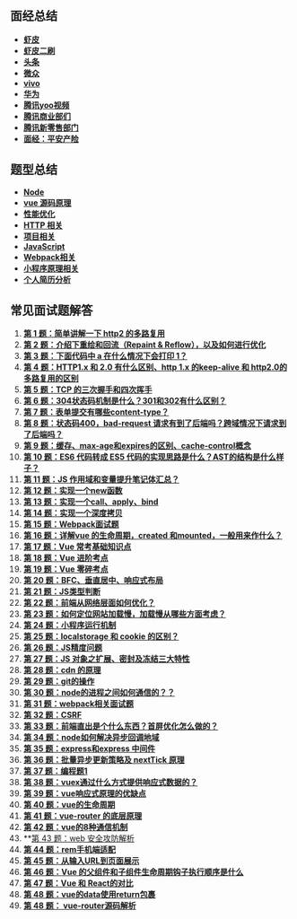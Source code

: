 ## 面经总结

- **[虾皮](https://github.com/ravencrown/noteBook/issues/2)**
- **[虾皮二刷](https://github.com/ravencrown/noteBook/issues/44)**
- **[头条](https://github.com/ravencrown/noteBook/issues/3)**
- **[微众](https://github.com/ravencrown/noteBook/issues/5)**
- **[vivo](https://github.com/ravencrown/noteBook/issues/1)**
- **[华为](https://github.com/ravencrown/noteBook/issues/6)**
- **[腾讯yoo视频](https://github.com/ravencrown/noteBook/issues/4)**
- **[腾讯商业部们](https://github.com/ravencrown/noteBook/issues/49)**
- **[腾讯新零售部门](https://github.com/ravencrown/noteBook/issues/55)**
- **[面经：平安产险](https://github.com/ravencrown/noteBook/issues/60)**

## 题型总结

- **[Node](https://github.com/ravencrown/noteBook/issues/13)**
- **[vue 源码原理](https://github.com/ravencrown/noteBook/issues/9)**
- **[性能优化](https://github.com/ravencrown/noteBook/issues/8)**
- **[HTTP 相关](https://github.com/ravencrown/noteBook/issues/7)**
- **[项目相关](https://github.com/ravencrown/noteBook/issues/12)**
- **[JavaScript](https://github.com/ravencrown/noteBook/issues/11)**
- **[Webpack相关](https://github.com/ravencrown/noteBook/issues/10)**
- **[小程序原理相关](https://github.com/ravencrown/noteBook/issues/14)**
- **[个人简历分析](https://github.com/ravencrown/noteBook/issues/15)**


## 常见面试题解答

1. **[第 1 题：简单讲解一下 http2 的多路复用](https://github.com/ravencrown/noteBook/issues/16)**
2. **[第 2 题：介绍下重绘和回流（Repaint & Reflow），以及如何进行优化](https://github.com/ravencrown/noteBook/issues/17)**
3. **[第 3 题：下面代码中 a 在什么情况下会打印 1？](https://github.com/ravencrown/noteBook/issues/18)**
4. **[第 4 题：HTTP1.x 和 2.0 有什么区别、http 1.x 的keep-alive 和 http2.0的多路复用的区别](https://github.com/ravencrown/noteBook/issues/19)**
5. **[第 5 题：TCP 的三次握手和四次挥手](https://github.com/ravencrown/noteBook/issues/20)**
6. **[第 6 题：304状态码机制是什么？301和302有什么区别？](https://github.com/ravencrown/noteBook/issues/21)**
7. **[第 7 题：表单提交有哪些content-type？](https://github.com/ravencrown/noteBook/issues/22)**
8. **[第 8 题：状态码400，bad-request 请求有到了后端吗？跨域情况下请求到了后端吗？](https://github.com/ravencrown/noteBook/issues/23)**
9. **[第 9 题：缓存、max-age和expires的区别、cache-control概念](https://github.com/ravencrown/noteBook/issues/24)**
10. **[第 10 题：ES6 代码转成 ES5 代码的实现思路是什么？AST的结构是什么样子？](https://github.com/ravencrown/noteBook/issues/25)**
11. **[第 11 题：JS 作用域和变量提升笔记体汇总？](https://github.com/ravencrown/noteBook/issues/26)**
12. **[第 12 题：实现一个new函数](https://github.com/ravencrown/noteBook/issues/27)**
13. **[第 13 题：实现一个call、apply、bind](https://github.com/ravencrown/noteBook/issues/29)**
14. **[第 14 题：实现一个深度拷贝](https://github.com/ravencrown/noteBook/issues/28)**
15. **[第 15 题：Webpack面试题](https://github.com/ravencrown/noteBook/issues/30)**
16. **[第 16 题：详解vue 的生命周期，created 和mounted，一般用来作什么？](https://github.com/ravencrown/noteBook/issues/31)**
17. **[第 17 题：Vue 常考基础知识点](https://github.com/ravencrown/noteBook/issues/32)**
18. **[第 18 题：Vue 进阶考点](https://github.com/ravencrown/noteBook/issues/33)**
19. **[第 19 题：Vue 零碎考点](https://github.com/ravencrown/noteBook/issues/34)**
20. **[第 20 题：BFC、垂直居中、响应式布局](https://github.com/ravencrown/noteBook/issues/35)**
21. **[第 21 题：JS类型判断](https://github.com/ravencrown/noteBook/issues/36)**
22. **[第 22 题：前端从网络层面如何优化？](https://github.com/ravencrown/noteBook/issues/37)**
23. **[第 23 题：如何定位网站加载慢，加载慢从哪些方面考虑？](https://github.com/ravencrown/noteBook/issues/38)**
24. **[第 24 题：小程序运行机制](https://github.com/ravencrown/noteBook/issues/39)**
25. **[第 25 题：localstorage 和 cookie 的区别？](https://github.com/ravencrown/noteBook/issues/40)**
26. **[第 26 题：JS精度问题](https://github.com/ravencrown/noteBook/issues/41)**
27. **[第 27 题：JS 对象之扩展、密封及冻结三大特性](https://github.com/ravencrown/noteBook/issues/42)**
28. **[第 28 题：cdn 的原理](https://github.com/ravencrown/noteBook/issues/43)**
29. **[第 29 题：git的操作](https://github.com/ravencrown/noteBook/issues/45)**
30. **[第 30 题：node的进程之间如何通信的？？](https://github.com/ravencrown/noteBook/issues/46)**
31. **[第 31 题：webpack相关面试题](https://github.com/ravencrown/noteBook/issues/47)**
32. **[第 32 题：CSRF](https://github.com/ravencrown/noteBook/issues/48)**
33. **[第 33 题：前端直出是个什么东西？首屏优化怎么做的？](https://github.com/ravencrown/noteBook/issues/50)**
34. **[第 34 题：node如何解决异步回调地域](https://github.com/ravencrown/noteBook/issues/51)**
35. **[第 35 题：express和express 中间件](https://github.com/ravencrown/noteBook/issues/52)**
36. **[第 36 题：批量异步更新策略及 nextTick 原理](https://github.com/ravencrown/noteBook/issues/53)**
37. **[第 37 题：编程题1](https://github.com/ravencrown/noteBook/issues/54)**
38. **[第 38 题：vuex通过什么方式提供响应式数据的？](https://github.com/ravencrown/noteBook/issues/56)**
39. **[第 39 题：vue响应式原理的优缺点](https://github.com/ravencrown/noteBook/issues/57)**
40. **[第 40 题：vue的生命周期](https://github.com/ravencrown/noteBook/issues/58)**
41. **[第 41 题：vue-router 的底层原理](https://github.com/ravencrown/noteBook/issues/59)**
42. **[第 42 题：vue的8种通信机制](https://github.com/ravencrown/noteBook/issues/61)**
43. **[第 43 题：web 安全攻防解析](https://github.com/ravencrown/noteBook/issues/62)
44. **[第 44 题：rem手机端适配](https://github.com/ravencrown/noteBook/issues/63)**
45. **[第 45 题：从输入URL到页面展示](https://github.com/ravencrown/noteBook/issues/64)**
46. **[第 46 题：Vue 的父组件和子组件生命周期钩子执行顺序是什么](https://github.com/ravencrown/noteBook/issues/65)**
47. **[第 47 题：Vue 和 React的对比](https://github.com/ravencrown/noteBook/issues/66)**
48. **[第 48 题：vue的data使用return包裹](https://github.com/ravencrown/noteBook/issues/67)**
48. **[第 48 题： vue-router源码解析](https://github.com/ravencrown/noteBook/issues/68)**








